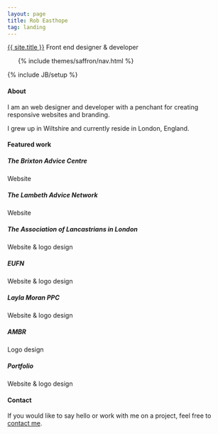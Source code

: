 ```yaml
---
layout: page
title: Rob Easthope
tag: landing
---
```

<div class="jumbotron">
  <div class="jumbotron-content-wrap">
    <a class="brand" href="{{ HOME_PATH }}">{{ site.title }}</a>
    <span class="profession">Front end designer &amp; developer</span>
    <div class="navbar">
      <div class="navbar-inner">
        <ul class="nav">
          {% include themes/saffron/nav.html %}
        </ul>
      </div>
    </div>
  </div>
</div>
<div class="row">
  <a class="twitter-icon" href="#"></a>
  <a class="github-icon" href="#"></a>
  <a class="behance-icon" href="#"></a>
</div>

{% include JB/setup %}



<h4 class="section-header">About</h4>

I am an web designer and developer with a penchant for creating responsive websites and branding.

I grew up in Wiltshire and currently reside in London, England.

<h4 class="section-header">Featured work</h4>
<div class="row">
  <div class="thumbnails">
    <div class="col-span-4">
      <div class="thumbnail brixton">
        <div class="thumbnail-rollover">
          <div class="thumbnail-text-wrap">
            <h5>The Brixton Advice Centre</h5>
            <p>Website</p>
          </div>
        </div>
      </div>
    </div>
    <div class="col-span-4">
      <div class="thumbnail lambeth">
        <div class="thumbnail-rollover">
          <div class="thumbnail-text-wrap">
            <h5>The Lambeth Advice Network</h5>
            <p>Website</p>
          </div>
        </div>
      </div>
    </div>
    <div class="col-span-4">
      <div class="thumbnail lancastrians">
        <div class="thumbnail-rollover">
          <div class="thumbnail-text-wrap">
            <h5>The Association of Lancastrians in London</h5>
            <p>Website &amp; logo design</p>
          </div>
        </div>
      </div>
    </div>
    <div class="col-span-4">
      <div class="thumbnail eufn">
        <div class="thumbnail-rollover">
          <div class="thumbnail-text-wrap">
            <h5>EUFN</h5>
            <p>Website &amp; logo design</p>
          </div>
        </div>
      </div>
    </div>
    <div class="col-span-4">
      <div class="thumbnail layla">
        <div class="thumbnail-rollover">
          <div class="thumbnail-text-wrap">
            <h5>Layla Moran PPC</h5>
            <p>Website &amp; logo design</p>
          </div>
        </div>
      </div>
    </div>
    <div class="col-span-4">
      <div class="thumbnail ambr">
        <div class="thumbnail-rollover">
          <div class="thumbnail-text-wrap">
              <h5>AMBR</h5>
              <p>Logo design</p>
          </div>
        </div>
      </div>
    </div>
    <div class="col-span-4">
      <div class="thumbnail saffron">
        <div class="thumbnail-rollover">
          <div class="thumbnail-text-wrap">
            <h5>Portfolio</h5>
            <p>Website &amp; logo design</p>
          </div>
        </div>
      </div>
    </div>
  </div>
</div>

<div class="row">
  <h4 class="section-header">Contact</h4>
  If you would like to say hello or work with me on a project, feel free to <a href="mailton: robeasthope@gmail.com">contact me</a>.
</div>

